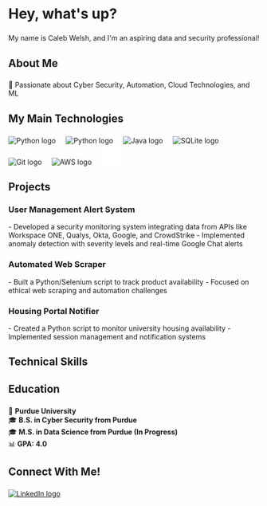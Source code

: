 <h1 align="left">Hey, what's up?</h1>

###  
<p align="left">My name is Caleb Welsh, and I'm an aspiring data and security professional!</p>

###  
<h2 align="left">About Me</h2>  

###  
<p align="left">
🎯 Passionate about Cyber Security, Automation, Cloud Technologies, and ML
</p>

###  
<h2 align="left">My Main Technologies</h2>  

###  
<div align="left">
<img src="https://cdn.jsdelivr.net/gh/devicons/devicon/icons/python/python-original.svg" height="40" alt="Python logo" />
<img width="12" />
<img src="https://cdn.jsdelivr.net/gh/devicons/devicon@latest/icons/r/r-original.svg" height="40" alt="Python logo" />
<img width="12" />
<img src="https://cdn.jsdelivr.net/gh/devicons/devicon/icons/java/java-original.svg" height="40" alt="Java logo" />
<img width="12" />
<img src="https://cdn.jsdelivr.net/gh/devicons/devicon/icons/sqlite/sqlite-original.svg" height="40" alt="SQLite logo" />
<img width="12" />
<img src="https://cdn.jsdelivr.net/gh/devicons/devicon/icons/git/git-original.svg" height="40" alt="Git logo" />
<img width="12" />
<img src="https://cdn.jsdelivr.net/gh/devicons/devicon@latest/icons/amazonwebservices/amazonwebservices-plain-wordmark.svg" height="40" alt="AWS logo" />
<img width="12" />
<!-- <img src="https://cdn.jsdelivr.net/npm/simple-icons@latest/icons/kalilinux.svg" height="40" alt="Kali Linux logo" /> -->
<img src="kalilinux_white.svg" width="40" alt="Kali Linux logo" />
</div>

<h2 align="left">Projects</h2>  

###  
<h3>User Management Alert System</h3>  
- Developed a security monitoring system integrating data from APIs like Workspace ONE, Qualys, Okta, Google, and CrowdStrike  
- Implemented anomaly detection with severity levels and real-time Google Chat alerts  

###  
<h3>Automated Web Scraper</h3>  
- Built a Python/Selenium script to track product availability  
- Focused on ethical web scraping and automation challenges  

###  
<h3>Housing Portal Notifier</h3>  
- Created a Python script to monitor university housing availability  
- Implemented session management and notification systems  

###  
<h2 align="left">Technical Skills</h2>  


<h2 align="left">Education</h2>  

###  
📍 **Purdue University**  
🎓 **B.S. in Cyber Security from Purdue**  
🎓 **M.S. in Data Science from Purdue (In Progress)**  
📊 **GPA: 4.0**  

###  
<h2 align="left">Connect With Me!</h2>  

###  
<div align="left">
<a href="https://www.linkedin.com/in/caleb-welsh" target="_blank">
<img src="https://raw.githubusercontent.com/maurodesouza/profile-readme-generator/master/src/assets/icons/social/linkedin/default.svg" width="52" height="40" alt="LinkedIn logo" />
</a>
</div>
